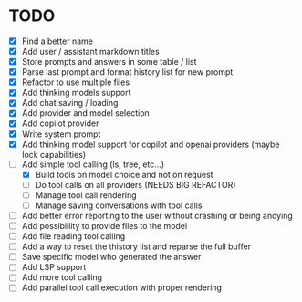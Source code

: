 # TODO

- [x] Find a better name
- [x] Add user / assistant markdown titles
- [x] Store prompts and answers in some table / list
- [x] Parse last prompt and format history list for new prompt 
- [x] Refactor to use multiple files
- [x] Add thinking models support
- [x] Add chat saving / loading
- [x] Add provider and model selection
- [x] Add copilot provider
- [x] Write system prompt
- [x] Add thinking model support for copilot and openai providers (maybe lock capabilities)
- [ ] Add simple tool calling (ls, tree, etc...)
    - [x] Build tools on model choice and not on request
    - [ ] Do tool calls on all providers (NEEDS BIG REFACTOR)
    - [ ] Manage tool call rendering
    - [ ] Manage saving conversations with tool calls
- [ ] Add better error reporting to the user without crashing or being anoying
- [ ] Add possiblility to provide files to the model
- [ ] Add file reading tool calling
- [ ] Add a way to reset the thistory list and reparse the full buffer
- [ ] Save specific model who generated the answer
- [ ] Add LSP support
- [ ] Add more tool calling
- [ ] Add parallel tool call execution with proper rendering
